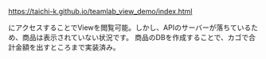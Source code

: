 https://taichi-k.github.io/teamlab_view_demo/index.html

にアクセスすることでViewを閲覧可能。しかし、APIのサーバーが落ちているため、商品は表示されていない状況です。
商品のDBを作成することで、カゴで合計金額を出すところまで実装済み。

